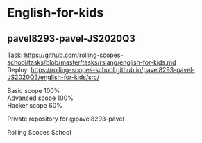 # English-for-kids
## pavel8293-pavel-JS2020Q3
 
Task: https://github.com/rolling-scopes-school/tasks/blob/master/tasks/rslang/english-for-kids.md  
Deploy: https://rolling-scopes-school.github.io/pavel8293-pavel-JS2020Q3/english-for-kids/src/  

Basic scope 100%  
Advanced scope 100%  
Hacker scope 60%  

Private repository for @pavel8293-pavel  

Rolling Scopes School
